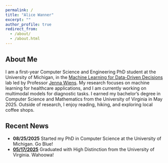 ```yaml
---
permalink: /
title: "Alice Wanner"
excerpt: ""
author_profile: true
redirect_from: 
  - /about/
  - /about.html
---
```


About Me
---
I am a first-year Computer Science and Engineering PhD student at the University of Michigan, in the [Machine Learning for Data-Driven Decisions](https://wiens-group.engin.umich.edu/) lab led by Professor [Jenna Wiens](https://websites.umich.edu/~wiensj/). My research focuses on machine learning for healthcare applications, and I am currently working on multimodal models for diagnostic tasks. I earned my bachelor’s degree in Computer Science and Mathematics from the University of Virginia in May 2025. Outside of research, I enjoy reading, hiking, and exploring local coffee shops.

Recent News
---
- **08/25/2025** Started my PhD in Computer Science at the University of Michigan. Go Blue!
- **[05/17/2025](https://alicewanner.github.io/posts/2025/uvagrad/)** Graduated with High Distinction from the University of Virginia. Wahoowa!

